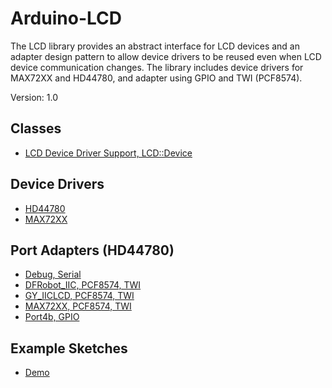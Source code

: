 # Arduino-LCD
The LCD library provides an abstract interface for LCD devices and an
adapter design pattern to allow device drivers to be reused even when
LCD device communication changes. The library includes device drivers
for MAX72XX and HD44780, and adapter using GPIO and TWI (PCF8574).

Version: 1.0

## Classes

* [LCD Device Driver Support, LCD::Device](./src/LCD.h)

## Device Drivers

* [HD44780](./src/Driver/HD44780.h)
* [MAX72XX](./src/Driver/MAX72XX.h)

## Port Adapters (HD44780)

* [Debug, Serial](./src/Adapter/Debug.h)
* [DFRobot_IIC, PCF8574, TWI](./src/Adapter/DFRobot_IIC.h)
* [GY_IICLCD, PCF8574, TWI](./src/Adapter/GY_IICLCD.h)
* [MAX72XX, PCF8574, TWI](./src/Adapter/MAX72XX.h)
* [Port4b, GPIO](./src/Adapter/Port4b.h)

## Example Sketches

* [Demo](./examples/Demo)
